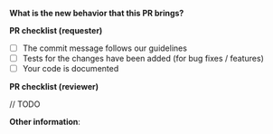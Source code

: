 **What is the new behavior that this PR brings?**

**PR checklist (requester)**

- [ ] The commit message follows our guidelines
- [ ] Tests for the changes have been added (for bug fixes / features)
- [ ] Your code is documented

**PR checklist (reviewer)**

// TODO

**Other information**:
